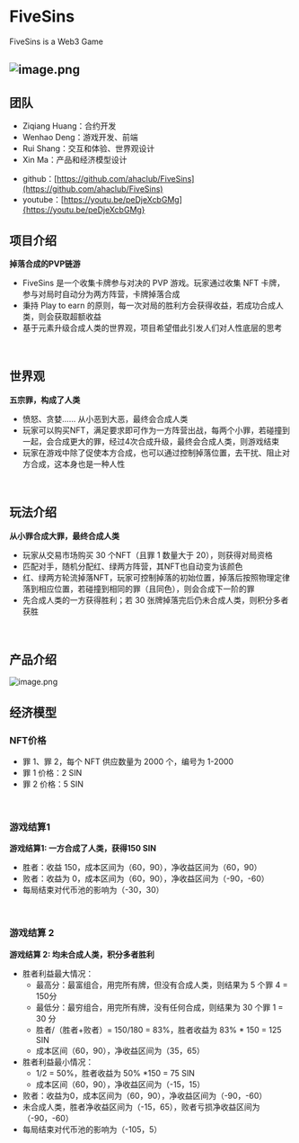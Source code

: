 # FiveSins
FiveSins is a Web3 Game

## ![image.png](https://cdn.nlark.com/yuque/0/2022/png/412186/1641655360859-7a7f169b-4932-44d4-beca-6d4d43a88274.png#clientId=u42df8fc7-f3b9-4&crop=0&crop=0&crop=1&crop=1&from=paste&height=639&id=ub45f92b3&margin=%5Bobject%20Object%5D&name=image.png&originHeight=1278&originWidth=2304&originalType=binary&ratio=1&rotation=0&showTitle=false&size=2182819&status=done&style=none&taskId=u1aaec929-627a-4379-bde1-470f6ebe1ab&title=&width=1152)
## 团队

- Ziqiang Huang：合约开发
- Wenhao Deng：游戏开发、前端
- Rui Shang：交互和体验、世界观设计
- Xin Ma：产品和经济模型设计

* ​github：[https://github.com/ahaclub/FiveSins](https://github.com/ahaclub/FiveSins)
* youtube：[https://youtu.be/peDjeXcbGMg]{https://youtu.be/peDjeXcbGMg}

## 项目介绍
**掉落合成的PVP链游**

- FiveSins 是一个收集卡牌参与对决的 PVP 游戏。玩家通过收集 NFT 卡牌，参与对局时自动分为两方阵营，卡牌掉落合成
- 秉持 Play to earn 的原则，每一次对局的胜利方会获得收益，若成功合成人类，则会获取超额收益
- 基于元素升级合成人类的世界观，项目希望借此引发人们对人性底层的思考

​

## 世界观
**五宗罪，构成了人类**

- 愤怒、贪婪…… 从小恶到大恶，最终会合成人类
- 玩家可以购买NFT，满足要求即可作为一方阵营出战，每两个小罪，若碰撞到一起，会合成更大的罪，经过4次合成升级，最终会合成人类，则游戏结束
- 玩家在游戏中除了促使本方合成，也可以通过控制掉落位置，去干扰、阻止对方合成，这本身也是一种人性

​

## 玩法介绍
**从小罪合成大罪，最终合成人类**

- 玩家从交易市场购买 30 个NFT（且罪 1 数量大于 20），则获得对局资格
- 匹配对手，随机分配红、绿两方阵营，其NFT也自动变为该颜色
- 红、绿两方轮流掉落NFT，玩家可控制掉落的初始位置，掉落后按照物理定律落到相应位置，若碰撞到相同的罪（且同色），则会合成下一阶的罪
- 先合成人类的一方获得胜利；若 30 张牌掉落完后仍未合成人类，则积分多者获胜

​

## 产品介绍
![image.png](https://cdn.nlark.com/yuque/0/2022/png/412186/1641655878349-6c843142-379d-4611-b545-1f3d29387f47.png#clientId=u42df8fc7-f3b9-4&crop=0&crop=0&crop=1&crop=1&from=paste&height=832&id=u5f368a9b&margin=%5Bobject%20Object%5D&name=image.png&originHeight=1664&originWidth=2518&originalType=binary&ratio=1&rotation=0&showTitle=false&size=263952&status=done&style=none&taskId=uc48923ee-a3ef-401b-bb58-25cfd8b3906&title=&width=1259)


## 经济模型
### NFT价格

- 罪 1、罪 2，每个 NFT 供应数量为 2000 个，编号为 1-2000
- 罪 1 价格：2 SIN
- 罪 2 价格：5 SIN

​

### 游戏结算1
**游戏结算1: 一方合成了人类，获得150 SIN**

- 胜者：收益 150，成本区间为（60，90），净收益区间为（60，90）
- 败者：收益为 0，成本区间为（60，90），净收益区间为（-90，-60）
- 每局结束对代币池的影响为（-30，30）

​

### 游戏结算 2
**游戏结算 2: 均未合成人类，积分多者胜利**

- 胜者利益最大情况：
   - 最高分：最富组合，用完所有牌，但没有合成人类，则结果为 5 个罪 4 = 150分
   - 最低分：最穷组合，用完所有牌，没有任何合成，则结果为 30 个罪 1 = 30 分
   - 胜者/（胜者+败者）= 150/180 = 83%，胜者收益为 83% * 150 = 125 SIN
   - 成本区间（60，90），净收益区间为（35，65）
- 胜者利益最小情况：
   - 1/2 = 50%，胜者收益为 50% *150 = 75 SIN
   - 成本区间（60，90），净收益区间为（-15，15）
- 败者：收益为0，成本区间为（60，90），净收益区间为（-90，-60）
- 未合成人类，胜者净收益区间为（-15，65），败者亏损净收益区间为（-90，-60）
- 每局结束对代币池的影响为（-105，5）
